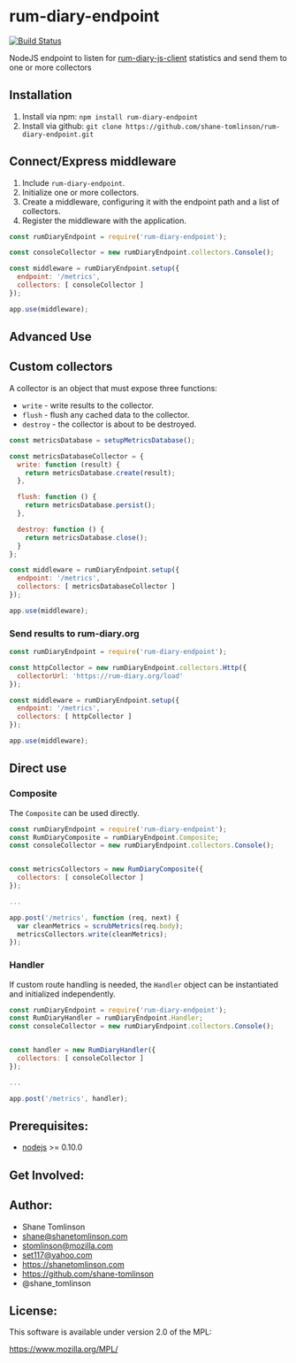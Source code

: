 # rum-diary-endpoint


[![Build Status](https://api.shippable.com/projects/538074528db9d83f00ba7eca/badge/master)](https://www.shippable.com/projects/538074528db9d83f00ba7eca/builds/history)

NodeJS endpoint to listen for [rum-diary-js-client](https://github.com/shane-tomlinson/speed-trap) statistics and send them to one or more collectors

## Installation

1. Install via npm: `npm install rum-diary-endpoint`
2. Install via github: `git clone https://github.com/shane-tomlinson/rum-diary-endpoint.git`

## Connect/Express middleware

1. Include `rum-diary-endpoint`.
2. Initialize one or more collectors.
3. Create a middleware, configuring it with the endpoint path and a list of collectors.
4. Register the middleware with the application.

```js
const rumDiaryEndpoint = require('rum-diary-endpoint');

const consoleCollector = new rumDiaryEndpoint.collectors.Console();

const middleware = rumDiaryEndpoint.setup({
  endpoint: '/metrics',
  collectors: [ consoleCollector ]
});

app.use(middleware);
```


## Advanced Use

## Custom collectors
A collector is an object that must expose three functions:

* `write` - write results to the collector.
* `flush` - flush any cached data to the collector.
* `destroy` - the collector is about to be destroyed.

```js
const metricsDatabase = setupMetricsDatabase();

const metricsDatabaseCollector = {
  write: function (result) {
    return metricsDatabase.create(result);
  },

  flush: function () {
    return metricsDatabase.persist();
  },

  destroy: function () {
    return metricsDatabase.close();
  }
};

const middleware = rumDiaryEndpoint.setup({
  endpoint: '/metrics',
  collectors: [ metricsDatabaseCollector ]
});

app.use(middleware);
```

### Send results to rum-diary.org

```js
const rumDiaryEndpoint = require('rum-diary-endpoint');

const httpCollector = new rumDiaryEndpoint.collectors.Http({
  collectorUrl: 'https://rum-diary.org/load'
});

const middleware = rumDiaryEndpoint.setup({
  endpoint: '/metrics',
  collectors: [ httpCollector ]
});

app.use(middleware);
```

## Direct use

### Composite

The `Composite` can be used directly.

```js
const rumDiaryEndpoint = require('rum-diary-endpoint');
const RumDiaryComposite = rumDiaryEndpoint.Composite;
const consoleCollector = new rumDiaryEndpoint.collectors.Console();


const metricsCollectors = new RumDiaryComposite({
  collectors: [ consoleCollector ]
});

...

app.post('/metrics', function (req, next) {
  var cleanMetrics = scrubMetrics(req.body);
  metricsCollectors.write(cleanMetrics);
});
```

### Handler

If custom route handling is needed, the `Handler` object can be instantiated
and initialized independently.

```js
const rumDiaryEndpoint = require('rum-diary-endpoint');
const RumDiaryHandler = rumDiaryEndpoint.Handler;
const consoleCollector = new rumDiaryEndpoint.collectors.Console();


const handler = new RumDiaryHandler({
  collectors: [ consoleCollector ]
});

...

app.post('/metrics', handler);
```


## Prerequisites:

* [nodejs](http://nodejs.org/) &gt;= 0.10.0

## Get Involved:

## Author:
* Shane Tomlinson
* shane@shanetomlinson.com
* stomlinson@mozilla.com
* set117@yahoo.com
* https://shanetomlinson.com
* https://github.com/shane-tomlinson
* @shane_tomlinson

## License:
This software is available under version 2.0 of the MPL:

  https://www.mozilla.org/MPL/

